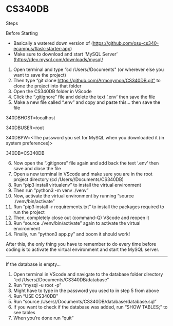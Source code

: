 # CS340DB
Steps

Before Starting 
- Basically a watered down version of (https://github.com/osu-cs340-ecampus/flask-starter-app)
- Make sure to download and start ‘MySQL Server’ (https://dev.mysql.com/downloads/mysql/


1. Open terminal and type “cd /Users/<username>/Documents" (or wherever else you want to save the project)
2. Then type “git clone https://github.com/Armonymon/CS340DB.git” to clone the project into that folder
3. Open the CS340DB folder in VScode
4. Click the “.gitignore” file and delete the text ‘.env’ then save the file
5. Make a new file called “.env” and copy and paste this… then save the file

340DBHOST=localhost

340DBUSER=root
  
340DBPW=<The password you set for MySQL when you downloaded it (in system preferences)>
  
340DB=CS340DB

6. Now open the “.gitignore” file again and add back the text ‘.env’ then save and close the file
7. Open a new terminal in VScode and make sure you are in the root project directory (cd /Users/<username>/Documents/CS340DB)
8. Run “pip3 install virtualenv” to install the virtual environment
9. Then run "python3 -m venv ./venv”
10. Now, activate the virtual environment by running “source ./venv/bin/activate”
11. Run “pip3 install -r requirements.txt” to install the packages required to run the project
12. Then, completely close out (command-Q) VScode and reopen it
13. Run “source ./venv/bin/activate” again to activate the virtual environment
14. Finally, run “python3 app.py” and boom it should work! 


After this, the only thing you have to remember to do every time before coding is to activate the virtual environment and start the MySQL server. 


--------------------------------------------------------------------------------------------------------------------------------------------


If the database is empty…

1. Open terminal in VScode and navigate to the database folder directory “cd /Users/<username>/Documents/CS340DB/database”
2. Run “mysql -u root -p”
3. Might have to type in the password you used to in step 5 from above
4. Run “USE CS340DB”
5. Run “source /Users/<username>/Documents/CS340DB/database/database.sql”
6. If you want to check if the database was added, run “SHOW TABLES;” to see tables
7. When you’re done run “quit”
